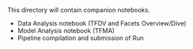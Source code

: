 This directory will contain companion notebooks.

* Data Analysis notebook (TFDV and Facets Overview/Dive)
* Model Analysis notebook (TFMA)
* Pipeline compilation and submission of Run
